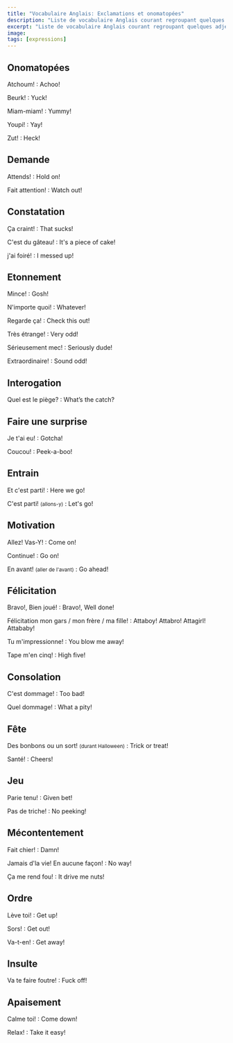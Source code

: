 ```yaml
---
title: "Vocabulaire Anglais: Exclamations et onomatopées"
description: "Liste de vocabulaire Anglais courant regroupant quelques adjectifs difficiles."
excerpt: "Liste de vocabulaire Anglais courant regroupant quelques adjectifs difficiles."
image:
tags: [expressions]
---
```


## Onomatopées

Atchoum!
: Achoo!

Beurk!
: Yuck!

Miam-miam!
: Yummy!

Youpi!
: Yay!

Zut!
: Heck!


## Demande

Attends!
: Hold on!

Fait attention!
: Watch out!


## Constatation

Ça craint!
: That sucks!

C'est du gâteau!
: It's a piece of cake!

j'ai foiré!
: I messed up!


## Etonnement

Mince!
: Gosh!

N'importe quoi!
: Whatever!

Regarde ça!
: Check this out!

Très étrange!
: Very odd!

Sérieusement mec!
: Seriously dude!

Extraordinaire!
: Sound odd!


## Interogation

Quel est le piège?
: What’s the catch?


## Faire une surprise

Je t'ai eu!
: Gotcha!

Coucou!
: Peek-a-boo!


## Entrain

Et c'est parti!
: Here we go!

C'est parti! <small>(allons-y)</small>
: Let's go!


## Motivation

Allez! Vas-Y!
: Come on!

Continue!
: Go on!

En avant! <small>(aller de l'avant)</small>
: Go ahead!


## Félicitation

Bravo!, Bien joué!
: Bravo!, Well done!

Félicitation mon gars / mon frère / ma fille!
: Attaboy! Attabro! Attagirl! Attababy!

Tu m'impressionne!
: You blow me away!

Tape m'en cinq!
: High five!


## Consolation

C'est dommage!
: Too bad!

Quel dommage!
: What a pity!


## Fête

Des bonbons ou un sort! <small>(durant Halloween)</small>
: Trick or treat!

Santé!
: Cheers!


## Jeu

Parie tenu!
: Given bet!

Pas de triche!
: No peeking!


## Mécontentement

Fait chier!
: Damn!

Jamais d'la vie! En aucune façon!
: No way!

Ça me rend fou!
: It drive me nuts!


## Ordre

Lève toi!
: Get up!

Sors!
: Get out!

Va-t-en!
: Get away!


## Insulte

Va te faire foutre!
: Fuck off!


## Apaisement

Calme toi!
: Come down!

Relax!
: Take it easy!

